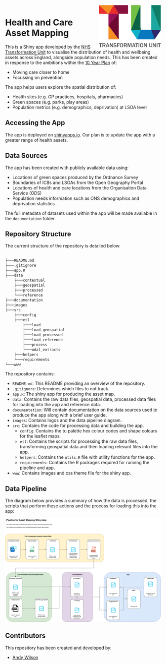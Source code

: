 <img src="images/TU_logo_large.png" alt="TU logo" width="200" align="right"/>

# Health and Care Asset Mapping

This is a Shiny app developed by the [NHS Transformation Unit](https://transformationunit.nhs.uk/) 
to visualise the distribution of health and wellbeing assets across England, 
alongside population needs. This has been created in response to the ambitions 
within the [10 Year Plan](https://www.gov.uk/government/publications/10-year-health-plan-for-england-fit-for-the-future) of:

- Moving care closer to home
- Focussing on prevention

The app helps users explore the spatial distribution of:
- Health sites (e.g. GP practices, hospitals, pharmacies)
- Green spaces (e.g. parks, play areas)
- Population metrics (e.g. demographics, deprivation) at LSOA level

## Accessing the App
The app is deployed on [shinyapps.io](https://nhs-tu-andy-wilson.shinyapps.io/asset_mapping/). 
Our plan is to update the app with a greater range of health assets.

## Data Sources
The app has been created with publicly available data using:

- Locations of green spaces produced by the Ordnance Survey
- Boundaries of ICBs and LSOAs from the Open Geography Portal
- Locations of health and care locations from the Organisation Data Service (ODS)
- Population needs information such as ONS demographics and deprivation statistics

The full metadata of datasets used within the app will be made available in the `documentation` folder.

## Repository Structure

The current structure of the repository is detailed below:

``` plaintext

├───README.md
├───.gitignore
├───app.R
├───data
    ├───contextual
    ├───geospatial
    ├───processed
    └───reference
├───documentation    
├───images
├───src
    ├───config
    ├───etl
        ├───load
        ├───load_geospatial
        ├───load_processed
        ├───load_reference
        ├───process
        └───udal_extracts
    ├───helpers
    └───requirements
└───www

```

The repository contains:

- `README.md`: This README providing an overview of the repository.
- `.gitignore`: Determines which files to not track.
- `app.R`: The shiny app for producing the asset map.
- `data`: Contains the raw data files, geospatial data, processed data files for loading into the app and reference data.
- `documentation`: Will contain documentation on the data sources used to produce the app along with a brief user guide.
- `images`: Contains logos and the data pipeline diagram.
- `src`: Contains the code for processing data and building the app.
  - `config`: Contains the tu palette hex colour codes and shape colours for the leaflet maps.
  - `etl`: Contains the scripts for processing the raw data files, transforming geospatial data and then loading relevant files into the app.
  - `helpers`: Contains the `utils.R` file with utility functions for the app.
  - `requirements`: Contains the R packages required for running the pipeline and app.
- `www`: Contains images and css theme file for the shiny app.


## Data Pipeline
The diagram below provides a summary of how the data is processed, the scripts that perform these actions and the process for loading this into the app:

<img src="images/pipeline.drawio.svg" alt="Data Pipeline"/>

## Contributors
This repository has been created and developed by:

-   [Andy Wilson](https://github.com/ASW-Analyst)

